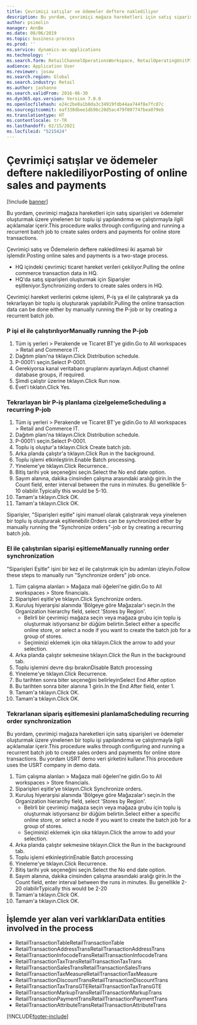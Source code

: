 ```yaml
---
title: Çevrimiçi satışlar ve ödemeler deftere naklediliyor
description: Bu yordam, çevrimiçi mağaza hareketleri için satış siparişleri ve ödemeler oluşturmak üzere yinelenen bir toplu işi yapılandırma ve çalıştırmayla ilgili açıklamalar içerir.
author: psimolin
manager: AnnBe
ms.date: 08/06/2019
ms.topic: business-process
ms.prod: ''
ms.service: dynamics-ax-applications
ms.technology: ''
ms.search.form: RetailChannelOperationsWorkspace, RetailOperatingUnitPicker, SysRecurrence
audience: Application User
ms.reviewer: josaw
ms.search.region: Global
ms.search.industry: Retail
ms.author: jashanno
ms.search.validFrom: 2016-06-30
ms.dyn365.ops.version: Version 7.0.0
ms.openlocfilehash: e24c2be8a1b0da3c34919fdb44aa744f8e7fc87c
ms.sourcegitcommit: eaf330dbee1db96c20d5ac479f007747bea079eb
ms.translationtype: HT
ms.contentlocale: tr-TR
ms.lasthandoff: 02/15/2021
ms.locfileid: "5215424"
---
```

# <a name="posting-of-online-sales-and-payments"></a><span data-ttu-id="c8bb5-103">Çevrimiçi satışlar ve ödemeler deftere naklediliyor</span><span class="sxs-lookup"><span data-stu-id="c8bb5-103">Posting of online sales and payments</span></span>

[!include [banner](../includes/banner.md)]

<span data-ttu-id="c8bb5-104">Bu yordam, çevrimiçi mağaza hareketleri için satış siparişleri ve ödemeler oluşturmak üzere yinelenen bir toplu işi yapılandırma ve çalıştırmayla ilgili açıklamalar içerir.</span><span class="sxs-lookup"><span data-stu-id="c8bb5-104">This procedure walks through configuring and running a recurrent batch job to create sales orders and payments for online store transactions.</span></span>

<span data-ttu-id="c8bb5-105">Çevrimiçi satış ve Ödemelerin deftere nakledilmesi iki aşamalı bir işlemdir.</span><span class="sxs-lookup"><span data-stu-id="c8bb5-105">Posting online sales and payments is a two-stage process.</span></span>

- <span data-ttu-id="c8bb5-106">HQ içindeki çevrimiçi ticaret hareket verileri çekiliyor.</span><span class="sxs-lookup"><span data-stu-id="c8bb5-106">Pulling the online commerce transaction data in HQ.</span></span>
- <span data-ttu-id="c8bb5-107">HQ'da satış siparişleri oluşturmak için Siparişler eşitleniyor.</span><span class="sxs-lookup"><span data-stu-id="c8bb5-107">Synchronizing orders to create sales orders in HQ.</span></span>

<span data-ttu-id="c8bb5-108">Çevrimiçi hareket verilerini çekme işlemi, P-iş ya el ile çalıştırarak ya da tekrarlayan bir toplu iş oluşturarak yapılabilir.</span><span class="sxs-lookup"><span data-stu-id="c8bb5-108">Pulling the online transaction data can be done either by manually running the P-job or by creating a recurrent batch job.</span></span>

### <a name="manually-running-the-p-job"></a><span data-ttu-id="c8bb5-109">P işi el ile çalıştırılıyor</span><span class="sxs-lookup"><span data-stu-id="c8bb5-109">Manually running the P-job</span></span>

1. <span data-ttu-id="c8bb5-110">Tüm iş yerleri > Perakende ve Ticaret BT'ye gidin.</span><span class="sxs-lookup"><span data-stu-id="c8bb5-110">Go to All workspaces > Retail and Commerce IT.</span></span>
2. <span data-ttu-id="c8bb5-111">Dağıtım planı'na tıklayın.</span><span class="sxs-lookup"><span data-stu-id="c8bb5-111">Click Distribution schedule.</span></span>
3. <span data-ttu-id="c8bb5-112">P-0001'i seçin.</span><span class="sxs-lookup"><span data-stu-id="c8bb5-112">Select P-0001.</span></span>
4. <span data-ttu-id="c8bb5-113">Gerekiyorsa kanal veritabanı gruplarını ayarlayın.</span><span class="sxs-lookup"><span data-stu-id="c8bb5-113">Adjust channel database groups, if required.</span></span>
5. <span data-ttu-id="c8bb5-114">Şimdi çalıştır üzerine tıklayın.</span><span class="sxs-lookup"><span data-stu-id="c8bb5-114">Click Run now.</span></span>
6. <span data-ttu-id="c8bb5-115">Evet'i tıklatın.</span><span class="sxs-lookup"><span data-stu-id="c8bb5-115">Click Yes.</span></span>

### <a name="scheduling-a-recurring-p-job"></a><span data-ttu-id="c8bb5-116">Tekrarlayan bir P-iş planlama çizelgeleme</span><span class="sxs-lookup"><span data-stu-id="c8bb5-116">Scheduling a recurring P-job</span></span>

1. <span data-ttu-id="c8bb5-117">Tüm iş yerleri > Perakende ve Ticaret BT'ye gidin.</span><span class="sxs-lookup"><span data-stu-id="c8bb5-117">Go to All workspaces > Retail and Commerce IT.</span></span>
2. <span data-ttu-id="c8bb5-118">Dağıtım planı'na tıklayın.</span><span class="sxs-lookup"><span data-stu-id="c8bb5-118">Click Distribution schedule.</span></span>
3. <span data-ttu-id="c8bb5-119">P-0001'i seçin.</span><span class="sxs-lookup"><span data-stu-id="c8bb5-119">Select P-0001.</span></span>
4. <span data-ttu-id="c8bb5-120">Toplu iş oluştur'a tıklayın.</span><span class="sxs-lookup"><span data-stu-id="c8bb5-120">Click Create batch job.</span></span>
5. <span data-ttu-id="c8bb5-121">Arka planda çalıştır'a tıklayın.</span><span class="sxs-lookup"><span data-stu-id="c8bb5-121">Click Run in the background.</span></span>
5. <span data-ttu-id="c8bb5-122">Toplu işlemi etkinleştirin.</span><span class="sxs-lookup"><span data-stu-id="c8bb5-122">Enable Batch processing.</span></span>
6. <span data-ttu-id="c8bb5-123">Yineleme'ye tıklayın.</span><span class="sxs-lookup"><span data-stu-id="c8bb5-123">Click Recurrence..</span></span>
7. <span data-ttu-id="c8bb5-124">Bitiş tarihi yok seçeneğini seçin.</span><span class="sxs-lookup"><span data-stu-id="c8bb5-124">Select the No end date option.</span></span>
8. <span data-ttu-id="c8bb5-125">Sayım alanına, dakika cinsinden çalışma arasındaki aralığı girin.</span><span class="sxs-lookup"><span data-stu-id="c8bb5-125">In the Count field, enter interval between the runs in minutes.</span></span> <span data-ttu-id="c8bb5-126">Bu genellikle 5-10 olabilir.</span><span class="sxs-lookup"><span data-stu-id="c8bb5-126">Typically this would be 5-10.</span></span>
9. <span data-ttu-id="c8bb5-127">Tamam'a tıklayın.</span><span class="sxs-lookup"><span data-stu-id="c8bb5-127">Click OK.</span></span>
10. <span data-ttu-id="c8bb5-128">Tamam'a tıklayın.</span><span class="sxs-lookup"><span data-stu-id="c8bb5-128">Click OK.</span></span>

<span data-ttu-id="c8bb5-129">Siparişler, "Siparişleri eşitle" işini manuel olarak çalıştırarak veya yinelenen bir toplu iş oluşturarak eşitlenebilir.</span><span class="sxs-lookup"><span data-stu-id="c8bb5-129">Orders can be synchronized either by manually running the "Synchronize orders"-job or by creating a recurring batch job.</span></span>

### <a name="manually-running-order-synchronization"></a><span data-ttu-id="c8bb5-130">El ile çalıştırılan siparişi eşitleme</span><span class="sxs-lookup"><span data-stu-id="c8bb5-130">Manually running order synchronization</span></span> 

<span data-ttu-id="c8bb5-131">"Siparişleri Eşitle" işini bir kez el ile çalıştırmak için bu adımları izleyin.</span><span class="sxs-lookup"><span data-stu-id="c8bb5-131">Follow these steps to manually run "Synchronize orders" job once.</span></span>

1. <span data-ttu-id="c8bb5-132">Tüm çalışma alanları > Mağaza mali öğeleri'ne gidin.</span><span class="sxs-lookup"><span data-stu-id="c8bb5-132">Go to All workspaces > Store financials.</span></span>
2. <span data-ttu-id="c8bb5-133">Siparişleri eşitle'ye tıklayın.</span><span class="sxs-lookup"><span data-stu-id="c8bb5-133">Click Synchronize orders.</span></span>
3. <span data-ttu-id="c8bb5-134">Kuruluş hiyerarşisi alanında 'Bölgeye göre Mağazalar'ı seçin.</span><span class="sxs-lookup"><span data-stu-id="c8bb5-134">In the Organization hierarchy field, select 'Stores by Region'.</span></span>
    * <span data-ttu-id="c8bb5-135">Belirli bir çevrimiçi mağaza seçin veya mağaza grubu için toplu iş oluşturmak istiyorsanız bir düğüm belirtin.</span><span class="sxs-lookup"><span data-stu-id="c8bb5-135">Select either a specific online store, or select a node if you want to create the batch job for a group of stores.</span></span>  
    * <span data-ttu-id="c8bb5-136">Seçiminizi eklemek için oka tıklayın.</span><span class="sxs-lookup"><span data-stu-id="c8bb5-136">Click the arrow to add your selection.</span></span>  
4. <span data-ttu-id="c8bb5-137">Arka planda çalıştır sekmesine tıklayın.</span><span class="sxs-lookup"><span data-stu-id="c8bb5-137">Click the Run in the background tab.</span></span>
5. <span data-ttu-id="c8bb5-138">Toplu işlemini devre dışı bırakın</span><span class="sxs-lookup"><span data-stu-id="c8bb5-138">Disable Batch processing</span></span>
6. <span data-ttu-id="c8bb5-139">Yineleme'ye tıklayın.</span><span class="sxs-lookup"><span data-stu-id="c8bb5-139">Click Recurrence.</span></span>
7. <span data-ttu-id="c8bb5-140">Bu tarihten sonra biter seçeneğini belirleyin</span><span class="sxs-lookup"><span data-stu-id="c8bb5-140">Select End After option</span></span>
8. <span data-ttu-id="c8bb5-141">Bu tarihten sonra biter alanına 1 girin.</span><span class="sxs-lookup"><span data-stu-id="c8bb5-141">In the End After field, enter 1.</span></span>
9. <span data-ttu-id="c8bb5-142">Tamam'a tıklayın.</span><span class="sxs-lookup"><span data-stu-id="c8bb5-142">Click OK.</span></span>
10. <span data-ttu-id="c8bb5-143">Tamam'a tıklayın.</span><span class="sxs-lookup"><span data-stu-id="c8bb5-143">Click OK.</span></span>

### <a name="scheduling-recurring-order-synchronization"></a><span data-ttu-id="c8bb5-144">Tekrarlanan sipariş eşitlemesini planlama</span><span class="sxs-lookup"><span data-stu-id="c8bb5-144">Scheduling recurring order synchronization</span></span>

<span data-ttu-id="c8bb5-145">Bu yordam, çevrimiçi mağaza hareketleri için satış siparişleri ve ödemeler oluşturmak üzere yinelenen bir toplu işi yapılandırma ve çalıştırmayla ilgili açıklamalar içerir.</span><span class="sxs-lookup"><span data-stu-id="c8bb5-145">This procedure walks through configuring and running a recurrent batch job to create sales orders and payments for online store transactions.</span></span> <span data-ttu-id="c8bb5-146">Bu yordam USRT demo veri şirketini kullanır.</span><span class="sxs-lookup"><span data-stu-id="c8bb5-146">This procedure uses the USRT company in demo data.</span></span>

1. <span data-ttu-id="c8bb5-147">Tüm çalışma alanları > Mağaza mali öğeleri'ne gidin.</span><span class="sxs-lookup"><span data-stu-id="c8bb5-147">Go to All workspaces > Store financials.</span></span>
2. <span data-ttu-id="c8bb5-148">Siparişleri eşitle'ye tıklayın.</span><span class="sxs-lookup"><span data-stu-id="c8bb5-148">Click Synchronize orders.</span></span>
3. <span data-ttu-id="c8bb5-149">Kuruluş hiyerarşisi alanında 'Bölgeye göre Mağazalar'ı seçin.</span><span class="sxs-lookup"><span data-stu-id="c8bb5-149">In the Organization hierarchy field, select 'Stores by Region'.</span></span>
    * <span data-ttu-id="c8bb5-150">Belirli bir çevrimiçi mağaza seçin veya mağaza grubu için toplu iş oluşturmak istiyorsanız bir düğüm belirtin.</span><span class="sxs-lookup"><span data-stu-id="c8bb5-150">Select either a specific online store, or select a node if you want to create the batch job for a group of stores.</span></span>  
    * <span data-ttu-id="c8bb5-151">Seçiminizi eklemek için oka tıklayın.</span><span class="sxs-lookup"><span data-stu-id="c8bb5-151">Click the arrow to add your selection.</span></span>  
4. <span data-ttu-id="c8bb5-152">Arka planda çalıştır sekmesine tıklayın.</span><span class="sxs-lookup"><span data-stu-id="c8bb5-152">Click the Run in the background tab.</span></span>
5. <span data-ttu-id="c8bb5-153">Toplu işlemi etkinleştirin</span><span class="sxs-lookup"><span data-stu-id="c8bb5-153">Enable Batch processing</span></span>
6. <span data-ttu-id="c8bb5-154">Yineleme'ye tıklayın.</span><span class="sxs-lookup"><span data-stu-id="c8bb5-154">Click Recurrence.</span></span>
7. <span data-ttu-id="c8bb5-155">Bitiş tarihi yok seçeneğini seçin.</span><span class="sxs-lookup"><span data-stu-id="c8bb5-155">Select the No end date option.</span></span>
8. <span data-ttu-id="c8bb5-156">Sayım alanına, dakika cinsinden çalışma arasındaki aralığı girin.</span><span class="sxs-lookup"><span data-stu-id="c8bb5-156">In the Count field, enter interval between the runs in minutes.</span></span> <span data-ttu-id="c8bb5-157">Bu genellikle 2-20 olabilir</span><span class="sxs-lookup"><span data-stu-id="c8bb5-157">Typically this would be 2-20</span></span>
9. <span data-ttu-id="c8bb5-158">Tamam'a tıklayın.</span><span class="sxs-lookup"><span data-stu-id="c8bb5-158">Click OK.</span></span>
10. <span data-ttu-id="c8bb5-159">Tamam'a tıklayın.</span><span class="sxs-lookup"><span data-stu-id="c8bb5-159">Click OK.</span></span>

## <a name="data-entities-involved-in-the-process"></a><span data-ttu-id="c8bb5-160">İşlemde yer alan veri varlıkları</span><span class="sxs-lookup"><span data-stu-id="c8bb5-160">Data entities involved in the process</span></span>

- <span data-ttu-id="c8bb5-161">RetailTransactionTable</span><span class="sxs-lookup"><span data-stu-id="c8bb5-161">RetailTransactionTable</span></span>
- <span data-ttu-id="c8bb5-162">RetailTransactionAddressTrans</span><span class="sxs-lookup"><span data-stu-id="c8bb5-162">RetailTransactionAddressTrans</span></span>
- <span data-ttu-id="c8bb5-163">RetailTransactionInfocodeTrans</span><span class="sxs-lookup"><span data-stu-id="c8bb5-163">RetailTransactionInfocodeTrans</span></span>
- <span data-ttu-id="c8bb5-164">RetailTransactionTaxTrans</span><span class="sxs-lookup"><span data-stu-id="c8bb5-164">RetailTransactionTaxTrans</span></span>
- <span data-ttu-id="c8bb5-165">RetailTransactionSalesTrans</span><span class="sxs-lookup"><span data-stu-id="c8bb5-165">RetailTransactionSalesTrans</span></span>
- <span data-ttu-id="c8bb5-166">RetailTransactionTaxMeasure</span><span class="sxs-lookup"><span data-stu-id="c8bb5-166">RetailTransactionTaxMeasure</span></span>
- <span data-ttu-id="c8bb5-167">RetailTransactionDiscountTrans</span><span class="sxs-lookup"><span data-stu-id="c8bb5-167">RetailTransactionDiscountTrans</span></span>
- <span data-ttu-id="c8bb5-168">RetailTransactionTaxTransGTE</span><span class="sxs-lookup"><span data-stu-id="c8bb5-168">RetailTransactionTaxTransGTE</span></span>
- <span data-ttu-id="c8bb5-169">RetailTransactionMarkupTrans</span><span class="sxs-lookup"><span data-stu-id="c8bb5-169">RetailTransactionMarkupTrans</span></span>
- <span data-ttu-id="c8bb5-170">RetailTransactionPaymentTrans</span><span class="sxs-lookup"><span data-stu-id="c8bb5-170">RetailTransactionPaymentTrans</span></span>
- <span data-ttu-id="c8bb5-171">RetailTransactionAttributeTrans</span><span class="sxs-lookup"><span data-stu-id="c8bb5-171">RetailTransactionAttributeTrans</span></span>


[!INCLUDE[footer-include](../../includes/footer-banner.md)]